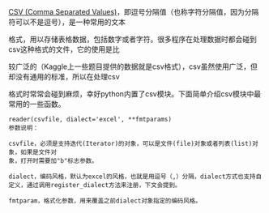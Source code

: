 [CSV \(Comma Separated Values\)](http://zh.wikipedia.org/zh-cn/逗号分隔值)，即逗号分隔值（也称字符分隔值，因为分隔符可以不是逗号），是一种常用的文本

格式，用以存储表格数据，包括数字或者字符。很多程序在处理数据时都会碰到csv这种格式的文件，它的使用是比

较广泛的（Kaggle上一些题目提供的数据就是csv格式），csv虽然使用广泛，但却没有通用的标准，所以在处理csv

格式时常常会碰到麻烦，幸好python内置了csv模块。下面简单介绍csv模块中最常用的一些函数。

```
reader(csvfile, dialect='excel', **fmtparams)
参数说明：

csvfile，必须是支持迭代(Iterator)的对象，可以是文件(file)对象或者列表(list)对象，如果是文件对
象，打开时需要加"b"标志参数。

dialect，编码风格，默认为excel的风格，也就是用逗号（,）分隔，dialect方式也支持自定义，通过调用register_dialect方法来注册，下文会提到。

fmtparam，格式化参数，用来覆盖之前dialect对象指定的编码风格。

```



